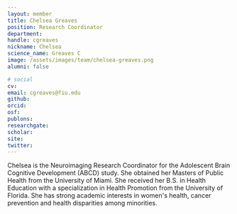 ```yaml
---
layout: member
title: Chelsea Greaves
position: Research Coordinator
department:
handle: cgreaves
nickname: Chelsea
science_name: Greaves C
image: /assets/images/team/chelsea-greaves.png
alumni: false

# social
cv:
email: cgreaves@fiu.edu
github:
orcid:
osf:
publons:
researchgate:
scholar:
site:
twitter:
---
```

Chelsea is the Neuroimaging Research Coordinator for the Adolescent Brain Cognitive Development (ABCD) study. She obtained her Masters of Public Health from the University of Miami. She received her B.S. in Health Education with a specialization in Health Promotion from the University of Florida. She has strong academic interests in women's health, cancer prevention and health disparities among minorities.  
